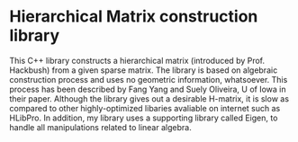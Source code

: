 # Hierarchical Matrix construction library

This C++ library constructs a hierarchical matrix (introduced by Prof. Hackbush) from a given sparse matrix. The library is based on algebraic construction process and uses no geometric information, whatsoever. This process has been described by Fang Yang and Suely Oliveira, U of Iowa in their paper. Although the library gives out a desirable H-matrix, it is slow as compared to other highly-optimized libaries avaliable on internet such as HLibPro. In addition, my library uses a supporting library called Eigen, to handle all manipulations related to linear algebra.
